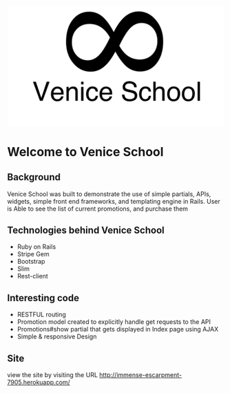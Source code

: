 ![Logo](https://raw.githubusercontent.com/kevinkang88/venice/master/app/assets/images/logo.png "Logo")

# Welcome to Venice School


## Background

Venice School was built to demonstrate the use of simple partials,
APIs, widgets, simple front end frameworks, and templating engine in Rails.
User is Able to see the list of current promotions, and purchase them  

## Technologies behind Venice School

* Ruby on Rails
* Stripe Gem
* Bootstrap
* Slim
* Rest-client

## Interesting code

* RESTFUL routing
* Promotion model created to explicitly handle get requests to the API
* Promotions#show partial that gets displayed in Index page using AJAX
* Simple & responsive Design

## Site

view the site by visiting the URL
http://immense-escarpment-7905.herokuapp.com/
